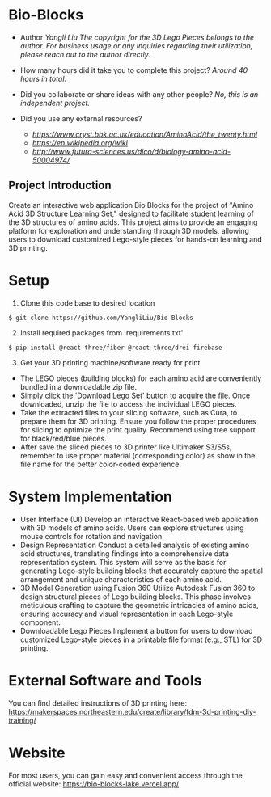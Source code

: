 # Bio-Blocks

* Author
 *Yangli Liu* 
 *The copyright for the 3D Lego Pieces belongs to the author. For business usage or any inquiries regarding their utilization, please reach out to the author directly.*
  
* How many hours did it take you to complete this project?   *Around 40 hours in total.*
* Did you collaborate or share ideas with any other people?   *No, this is an independent project.*
* Did you use any external resources? 
  * *https://www.cryst.bbk.ac.uk/education/AminoAcid/the_twenty.html*
  * *https://en.wikipedia.org/wiki*
  * *http://www.futura-sciences.us/dico/d/biology-amino-acid-50004974/*

## Project Introduction
Create an interactive web application Bio Blocks for the project of "Amino Acid 3D Structure Learning Set," 
designed to facilitate student learning of the 3D structures of amino acids. 
This project aims to provide an engaging platform for exploration and understanding through 3D models, 
allowing users to download customized Lego-style pieces for hands-on learning and 3D printing.

# Setup
1. Clone this code base to desired location
```
$ git clone https://github.com/YangliLiu/Bio-Blocks
```
2. Install required packages from 'requirements.txt'
```
$ pip install @react-three/fiber @react-three/drei firebase
```
3. Get your 3D printing machine/software ready for print
* The LEGO pieces (building blocks) for each amino acid are conveniently bundled in a downloadable zip file.
* Simply click the 'Download Lego Set' button to acquire the file. Once downloaded, unzip the file to access the individual LEGO pieces.
* Take the extracted files to your slicing software, such as Cura, to prepare them for 3D printing. Ensure you follow the proper procedures for slicing to optimize the print quality. Recommend using tree support for black/red/blue pieces.
* After save the sliced pieces to 3D printer like Ultimaker S3/S5s, remember to use proper material (corresponding color) as show in the file name for the better color-coded experience.

# System Implementation
* User Interface (UI)
Develop an interactive React-based web application with 3D models of amino acids. 
Users can explore structures using mouse controls for rotation and navigation.
* Design Representation
Conduct a detailed analysis of existing amino acid structures, translating findings into a comprehensive data representation system. This system will serve as the basis for generating Lego-style building blocks that accurately capture the spatial arrangement and unique characteristics of each amino acid.
* 3D Model Generation using Fusion 360
Utilize Autodesk Fusion 360 to design structural pieces of Lego building blocks. This phase involves meticulous crafting to capture the geometric intricacies of amino acids, ensuring accuracy and visual representation in each Lego-style component.
* Downloadable Lego Pieces
Implement a button for users to download customized Lego-style pieces in a printable file format (e.g., STL) for 3D printing.

# External Software and Tools
You can find detailed instructions of 3D printing here:
https://makerspaces.northeastern.edu/create/library/fdm-3d-printing-diy-training/

# Website
For most users, you can gain easy and convenient access through the official website:
https://bio-blocks-lake.vercel.app/


